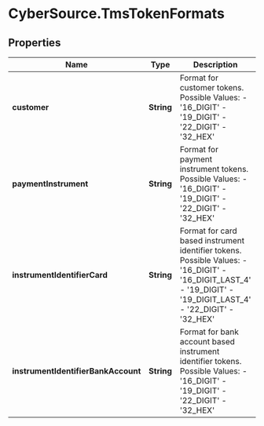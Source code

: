 # CyberSource.TmsTokenFormats

## Properties
Name | Type | Description | Notes
------------ | ------------- | ------------- | -------------
**customer** | **String** | Format for customer tokens.  Possible Values:   - '16_DIGIT'   - '19_DIGIT'   - '22_DIGIT'   - '32_HEX'  | [optional] 
**paymentInstrument** | **String** | Format for payment instrument tokens.  Possible Values:   - '16_DIGIT'   - '19_DIGIT'   - '22_DIGIT'   - '32_HEX'  | [optional] 
**instrumentIdentifierCard** | **String** | Format for card based instrument identifier tokens.  Possible Values:   - '16_DIGIT'   - '16_DIGIT_LAST_4'   - '19_DIGIT'   - '19_DIGIT_LAST_4'   - '22_DIGIT'   - '32_HEX'  | [optional] 
**instrumentIdentifierBankAccount** | **String** | Format for bank account based instrument identifier tokens.  Possible Values:    - '16_DIGIT'   - '19_DIGIT'   - '22_DIGIT'   - '32_HEX'  | [optional] 


